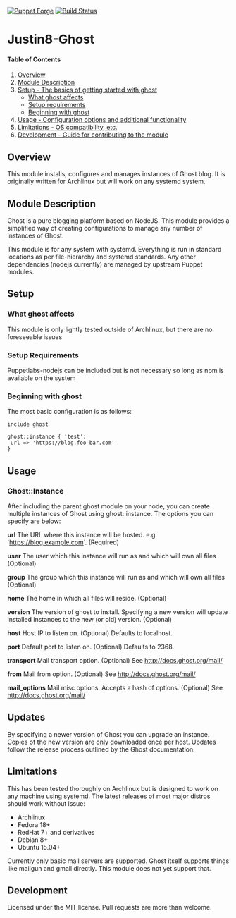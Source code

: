 [![Puppet Forge](http://img.shields.io/puppetforge/v/justin8/ghost.svg)](https://forge.puppetlabs.com/justin8/ghost)
[![Build Status](https://travis-ci.org/justin8/justin8-ghost.svg)](https://travis-ci.org/justin8/justin8-ghost)

# Justin8-Ghost

#### Table of Contents

1. [Overview](#overview)
2. [Module Description](#module-description)
3. [Setup - The basics of getting started with ghost](#setup)
    * [What ghost affects](#what-ghost-affects)
    * [Setup requirements](#setup-requirements)
    * [Beginning with ghost](#beginning-with-ghost)
4. [Usage - Configuration options and additional functionality](#usage)
5. [Limitations - OS compatibility, etc.](#limitations)
6. [Development - Guide for contributing to the module](#development)

## Overview

This module installs, configures and manages instances of Ghost blog.
It is originally written for Archlinux but will work on any systemd system.

## Module Description

Ghost is a pure blogging platform based on NodeJS. This module provides a
simplified way of creating configurations to manage any number of instances
of Ghost.

This module is for any system with systemd. Everything is run in standard
locations as per file-hierarchy and systemd standards. Any other dependencies
(nodejs currently) are managed by upstream Puppet modules.

## Setup

### What ghost affects

This module is only lightly tested outside of Archlinux, but there are no
foreseeable issues

### Setup Requirements

Puppetlabs-nodejs can be included but is not necessary so long as npm is
available on the system

### Beginning with ghost

The most basic configuration is as follows:

```
include ghost

ghost::instance { 'test':
 url => 'https://blog.foo-bar.com'
}
```

## Usage

### Ghost::Instance

After including the parent ghost module on your node, you can create multiple instances of Ghost using ghost::instance. The options you can specify are below:

**url**
 The URL where this instance will be hosted. e.g. 'https://blog.example.com'. (Required)

**user**
 The user which this instance will run as and which will own all files (Optional)

**group**
 The group which this instance will run as and which will own all files (Optional)

**home**
 The home in which all files will reside. (Optional)

**version**
 The version of ghost to install. Specifying a new version will update
 installed instances to the new (or old) version. (Optional)

**host**
 Host IP to listen on. (Optional) Defaults to localhost.

**port**
 Default port to listen on. (Optional) Defaults to 2368.

**transport**
 Mail transport option. (Optional) See http://docs.ghost.org/mail/

**from**
 Mail from option. (Optional) See http://docs.ghost.org/mail/

**mail_options**
 Mail misc options. Accepts a hash of options. (Optional) See http://docs.ghost.org/mail/


## Updates
By specifying a newer version of Ghost you can upgrade an instance. Copies of
the new version are only downloaded once per host. Updates follow the release
process outlined by the Ghost documentation.

## Limitations

This has been tested thoroughly on Archlinux but is designed to work on any
machine using systemd. The latest releases of most major distros should work
without issue:
  * Archlinux
  * Fedora 18+
  * RedHat 7+ and derivatives
  * Debian 8+
  * Ubuntu 15.04+

Currently only basic mail servers are supported. Ghost itself supports things
like mailgun and gmail directly. This module does not yet support that.

## Development

Licensed under the MIT license. Pull requests are more than welcome.
